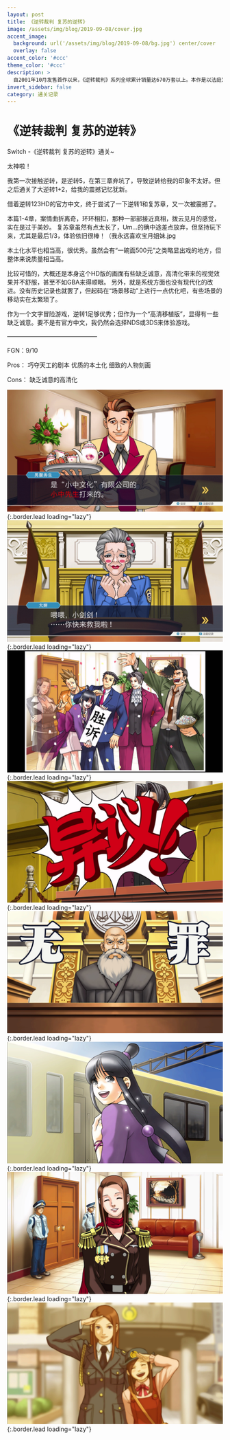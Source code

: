 ```yaml
---
layout: post
title: 《逆转裁判 复苏的逆转》
image: /assets/img/blog/2019-09-08/cover.jpg
accent_image: 
  background: url('/assets/img/blog/2019-09-08/bg.jpg') center/cover
  overlay: false
accent_color: '#ccc'
theme_color: '#ccc'
description: >
  自2001年10月发售首作以来，《逆转裁判》系列全球累计销量达670万套以上。本作是以法庭为舞台的冒险游戏，玩家将扮演律师「成步堂龙一」，为证明委托人的清白而踏上法庭。作为系列原点的《逆转裁判 复苏的逆转》、《逆转裁判2》和《逆转裁判3》的3作共14话，以更精美的画面收录于精选集中。当你见证所有故事后，将能发现被隐藏的真相。
invert_sidebar: false
category: 通关记录
---
```


# 《逆转裁判 复苏的逆转》

Switch -《逆转裁判 复苏的逆转》通关~

太神啦！

我第一次接触逆转，是逆转5，在第三章弃坑了，导致逆转给我的印象不太好。但之后通关了大逆转1+2，给我的震撼记忆犹新。

借着逆转123HD的官方中文，终于尝试了一下逆转1和复苏章，又一次被震撼了。

本篇1-4章，案情曲折离奇，环环相扣，那种一部部接近真相，拨云见月的感觉，实在是过于美妙。
复苏章虽然有点太长了，Um…的确中途差点放弃，但坚持玩下来，尤其是最后1/3，体验依旧很棒！（我永远喜欢宝月姐妹.jpg

本土化水平也相当高，很优秀。虽然会有“一碗面500元”之类略显出戏的地方，但整体来说质量相当高。

比较可惜的，大概还是本身这个HD版的画面有些缺乏诚意，高清化带来的视觉效果并不舒服，甚至不如GBA来得顺眼。
另外，就是系统方面也没有现代化的改进。没有历史记录也就罢了，但起码在“场景移动”上进行一点优化吧，有些场景的移动实在太繁琐了。

作为一个文字冒险游戏，逆转1足够优秀；但作为一个“高清移植版”，显得有一些缺乏诚意。要不是有官方中文，我仍然会选择NDS或3DS来体验游戏。

———————————————

FGN：9/10

Pros：
巧夺天工的剧本
优质的本土化
细致的人物刻画

Cons：
缺乏诚意的高清化

![](/assets/img/blog/2019-09-08/1.jpg){:.border.lead loading="lazy"}
![](/assets/img/blog/2019-09-08/2.jpg){:.border.lead loading="lazy"}
![](/assets/img/blog/2019-09-08/3.jpg){:.border.lead loading="lazy"}
![](/assets/img/blog/2019-09-08/4.jpg){:.border.lead loading="lazy"}
![](/assets/img/blog/2019-09-08/5.jpg){:.border.lead loading="lazy"}
![](/assets/img/blog/2019-09-08/6.jpg){:.border.lead loading="lazy"}
![](/assets/img/blog/2019-09-08/7.jpg){:.border.lead loading="lazy"}
![](/assets/img/blog/2019-09-08/8.jpg){:.border.lead loading="lazy"}

